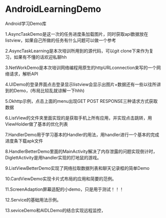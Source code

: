 ﻿# AndroidLearningDemo
Android学习Demo库

  1.AsyncTaskDemo是这一次的任务进度条加载图片，同时获取api数据放在listview，如果自己所做的任务有什么问题可以做一个参考

  2.AsyncTaskLearning是本次培训所用到的源代码，可以git clone下来作为复习，如果有不懂的话欢迎私聊hh

  3.NetWorkDemo是本次培训网络编程用原生的httpURLconnection来写的一个网络请求，解析API

  4.UIDemo的登录界面点击登录显示listview会显示出图片+数据还有一些以往所讲到的Demo，(布局比较乱就谅解一下hhh)

  5.Okhttp示例，点击上面的menu出现GET POST RESPONSE三种请求方式获取数据

  6.ListView的文件夹里面实现的是获取手机上所有应用，并实现点击跳转，用ViewHolder做了基本的优化列表

  7.HandlerDemo用于学习基本的Handler的用法，用handler进行一个基本的完成进度条下载apk文件

  8.HandlerBetterDemo里面的MainActivity解决了内存泄露的问题实现倒计时，DiglettActivity是用handler实现的打地鼠的游戏。

  9.ListViewBetterDemo实现了网络拉取数据列表和聊天记录框的简单Demo

  10.CardViewDemo实现卡片式布局的应用和简要的范例。

  11.ScreenAdaption屏幕适配的小demo，只是用于测试！！！

  12.Service的基础用法示例。

  13.seviceDemo和AIDLDemo的结合实现远程监控，